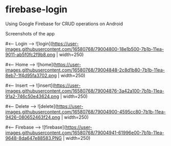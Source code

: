 # firebase-login
Using Google Firebase for CRUD operations on Android

Screenshots of the app

#<-- Login -->
![login](https://user-images.githubusercontent.com/16580768/79004800-18e1b500-7b1b-11ea-9011-ab5f0fc2f9b8.png | width=250)

#<-- Home -->
![home](https://user-images.githubusercontent.com/16580768/79004848-2c8d1b80-7b1b-11ea-8eb7-1f4d95fa3702.png | width=250)

#<-- Insert -->
![insert](https://user-images.githubusercontent.com/16580768/79004876-3a42a100-7b1b-11ea-91a2-746c50e43624.png | width=250)

#<-- Delete -->
![delete](https://user-images.githubusercontent.com/16580768/79004900-4595cc80-7b1b-11ea-9426-080652463f24.png | width=250)

#<-- Firebase -->
![firebase](https://user-images.githubusercontent.com/16580768/79004941-61996e00-7b1b-11ea-9648-8da647e88583.PNG | width=250)
